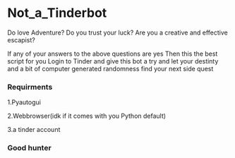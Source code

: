# Not_a_Tinderbot

Do love Adventure?
Do you trust your luck?
Are you a creative and effective escapist?

If any of your answers to the above questions are yes
Then this the best script for you 
Login to Tinder and give this bot a try and let your destinty and a bit of computer generated randomness find your next side quest


### Requirments
1.Pyautogui

2.Webbrowser(idk if it comes with you Python default)

3.a tinder account


### Good hunter
